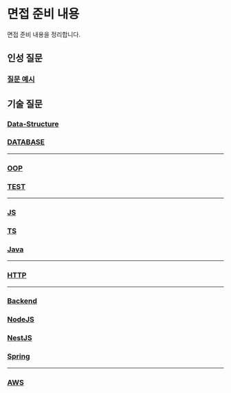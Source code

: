 # 면접 준비 내용
면접 준비 내용을 정리합니다.

## 인성 질문
### [질문 예시](fit/FIT)

## 기술 질문
### [Data-Structure](tech/cs/Data-Structure)
### [DATABASE](tech/cs/DATABASE)

---

### [OOP](tech/sw-engineering/OOP)
### [TEST](tech/sw-engineering/TEST)

---

### [JS](tech/language/JS)
### [TS](tech/language/TS)
### [Java](tech/language/Java)

---

### [HTTP](tech/web/HTTP)

---

### [Backend](tech/backend/README)
### [NodeJS](tech/backend/nodejs/README)
### [NestJS](tech/backend/nestjs/README)
### [Spring](tech/backend/spring/README)

---

### [AWS](tech/cloud/AWS)